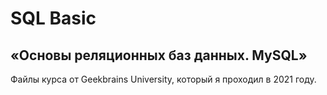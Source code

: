 # SQL Basic

## «Основы реляционных баз данных. MySQL»

Файлы курса от Geekbrains University, который я проходил в 2021 году.